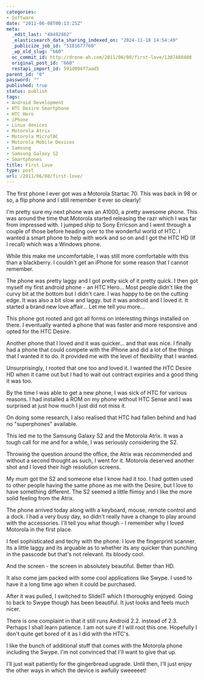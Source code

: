 ```yaml
---
categories:
- Software
date: "2011-06-08T00:13:25Z"
meta:
  _edit_last: "48492462"
  _elasticsearch_data_sharing_indexed_on: "2024-11-18 14:54:49"
  _publicize_job_id: "5181677760"
  _wp_old_slug: "660"
  oc_commit_id: http://drone-ah.com/2011/06/08/first-love/1307488408
  original_post_id: "660"
  restapi_import_id: 591d994f7aad5
parent_id: "0"
password: ""
published: true
status: publish
tags:
- Android Development
- HTC Desire Smartphone
- HTC Hero
- iPhone
- Linux devices
- Motorola Atrix
- Motorola MicroTAC
- Motorola Mobile Devices
- Samsung
- Samsung Galaxy S2
- Smartphones
title: First Love
type: post
url: /2011/06/08/first-love/
---
```


The first phone I ever got was a Motorola Startac 70. This was back in 98 or so,
a flip phone and I still remember it ever so clearly!

I'm pretty sure my next phone was an A1000, a pretty awesome phone. This was
around the time that Motorola started releasing the razr which I was far from
impressed with. I jumped ship to Sony Erricson and I went through a couple of
those before heading over to the wonderful world of HTC. I wanted a smart phone
to help with work and so on and I got the HTC HD (If I recall) which was a
Windows phone.

While this make me uncomfortable, I was still more comfortable with this than a
blackberry. I couldn't get an iPhone for some reason that I cannot remember.

The phone was pretty laggy and I got pretty sick of it pretty quick. I then got
myself my first android phone - an HTC Hero... Most people didn't like the curvy
bit at the bottom but I didn't care. I was happy to be on the cutting edge. It
was also a bit slow and laggy. but it was android and I loved it. It started a
brand new love affair... Let me tell you more...

<!--more-->

This phone got rooted and got all forms on interesting things installed on
there. I eventually wanted a phone that was faster and more responsive and opted
for the HTC Desire.

Another phone that I loved and it was quicker... and that was nice. I finally
had a phone that could compete with the iPhone and did a lot of the things that
I wanted it to do. It provided me with the level of flexibility that I wanted.

Unsurprisingly, I rooted that one too and loved it. I wanted the HTC Desire HD
when it came out but I had to wait out contract expiries and a good thing it was
too.

By the time I was able to get a new phone, I was sick of HTC for various
reasons. I had installed a ROM on my phone without HTC Sense and I was surprised
at just how much I just did not miss it.

On doing some research, I also realised that HTC had fallen behind and had no
"superphones" available.

This led me to the Samsung Galaxy S2 and the Motorola Atrix. It was a tough call
for me and for a while, I was seriously considering the S2.

Throwing the question around the office, the Atrix was recommended and without a
second thought as such, I went for it. Motorola deserved another shot and I
loved their high resolution screens.

My mum got the S2 and someone else I know had it too. I had gotten used to other
people having the same phone as me with the Desire, but I love to have something
different. The S2 seemed a little flimsy and I like the more solid feeling from
the Atrix.

The phone arrived today along with a keyboard, mouse, remote control and a dock.
I had a very busy day, so didn't really have a change to play around with the
accessories. I'll tell you what though - I remember why I loved Motorola in the
first place.

I feel sophisticated and techy with the phone. I love the fingerprint scanner.
Its a little laggy and its arguable as to whether its any quicker than punching
in the passcode but that's not relevant. Its bloody cool.

And the screen - the screen in absolutely beautiful. Better than HD.

It also come jam packed with some cool applications like Swype. I used to have
it a long time ago when it could be purchased.

After it was pulled, I switched to SlideIT which I thoroughly enjoyed. Going to
back to Swype though has been beautiful. It just looks and feels much nicer.

There is one complaint in that it still runs Android 2.2. instead of 2.3.
Perhaps I shall learn patience. I am not sure if I will root this one. Hopefully
I don't quite get bored of it as I did with the HTC's.

I like the bunch of additional stuff that comes with the Motorola phone
including the Swype. I'm not convinced that I'll want to give that up.

I'll just wait patiently for the gingerbread upgrade. Until then, I'll just
enjoy the other ways in which the device is awfully sweeeeet!
